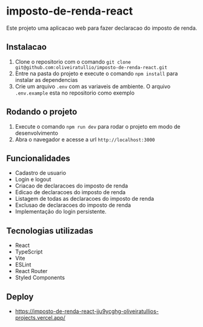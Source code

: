 
# imposto-de-renda-react

Este projeto uma aplicacao web para fazer declaracao do imposto de renda.

## Instalacao

1. Clone o repositorio com o comando `git clone git@github.com:oliveiratullio/imposto-de-renda-react.git`
2. Entre na pasta do projeto e execute o comando `npm install` para instalar as dependencias
3. Crie um arquivo `.env` com as variaveis de ambiente. O arquivo `.env.example` esta no repositorio como exemplo

## Rodando o projeto

1. Execute o comando `npm run dev` para rodar o projeto em modo de desenvolvimento
2. Abra o navegador e acesse a url `http://localhost:3000`

## Funcionalidades

* Cadastro de usuario
* Login e logout
* Criacao de declaracoes do imposto de renda
* Edicao de declaracoes do imposto de renda
* Listagem de todas as declaracoes do imposto de renda
* Exclusao de declaracoes do imposto de renda
* Implementação do login persistente.

## Tecnologias utilizadas

* React
* TypeScript
* Vite
* ESLint
* React Router
* Styled Components

## Deploy

* https://imposto-de-renda-react-jju9ycghg-oliveiratullios-projects.vercel.app/
